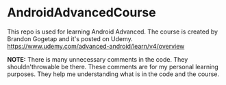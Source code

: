# AndroidAdvancedCourse

This repo is used for learning Android Advanced.
The course is created by Brandon Gogetap and it's posted on Udemy.
https://www.udemy.com/advanced-android/learn/v4/overview

<b>NOTE:</b>
There is many unnecessary comments in the code. They shouldn'throwable be there. These comments are for my personal learning purposes. They help me understanding what is in the code and the course.
